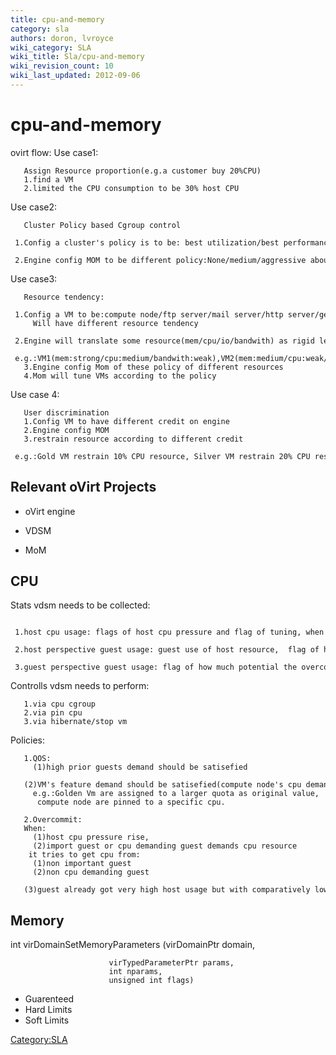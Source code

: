 ```yaml
---
title: cpu-and-memory
category: sla
authors: doron, lvroyce
wiki_category: SLA
wiki_title: Sla/cpu-and-memory
wiki_revision_count: 10
wiki_last_updated: 2012-09-06
---
```


# cpu-and-memory

ovirt flow: Use case1:

       Assign Resource proportion(e.g.a customer buy 20%CPU)
       1.find a VM
       2.limited the CPU consumption to be 30% host CPU

Use case2:

       Cluster Policy based Cgroup control
       1.Config a cluster's policy is to be: best utilization/best performance/best balance
       2.Engine config MOM to be different policy:None/medium/aggressive about all resources

Use case3:

       Resource tendency:
       1.Config a VM to be:compute node/ftp server/mail server/http server/general...
         Will have different resource tendency
       2.Engine will translate some resource(mem/cpu/io/bandwith) as rigid level of every vm
       e.g.:VM1(mem:strong/cpu:medium/bandwith:weak),VM2(mem:medium/cpu:weak/bandwith:strong)
       3.Engine config Mom of these policy of different resources
       4.Mom will tune VMs according to the policy

Use case 4:

       User discrimination
       1.Config VM to have different credit on engine
       2.Engine config MOM
       3.restrain resource according to different credit
       e.g.:Gold VM restrain 10% CPU resource, Silver VM restrain 20% CPU resource

## Relevant oVirt Projects

*   oVirt engine

<!-- -->

*   VDSM

<!-- -->

*   MoM

## CPU

Stats vdsm needs to be collected:

       1.host cpu usage: flags of host cpu pressure and flag of tuning, when cpu utilization rise, action will be tune or migrate.via libvirt
       2.host perspective guest usage: guest use of host resource,  flag of how much has allocated actually via libvirt
       3.guest perspective guest usage: flag of how much potential the overcommitment can be

Controlls vdsm needs to perform:

       1.via cpu cgroup
       2.via pin cpu
       3.via hibernate/stop vm

Policies:

       1.QOS: 
         (1)high prior guests demand should be satisefied
         (2)VM's feature demand should be satisefied(compute node's cpu demand has higher priority)
         e.g.:Golden Vm are assigned to a larger quota as original value,
          compute node are pinned to a specific cpu.

       2.Overcommit:
       When:
         (1)host cpu pressure rise,
         (2)import guest or cpu demanding guest demands cpu resource
        it tries to get cpu from:
         (1)non important guest
         (2)non cpu demanding guest
         (3)guest already got very high host usage but with comparatively low priority

## Memory

int virDomainSetMemoryParameters (virDomainPtr domain,

                          virTypedParameterPtr params, 
                          int nparams, 
                          unsigned int flags)

*   Guarenteed
*   Hard Limits
*   Soft Limits

<Category:SLA>
